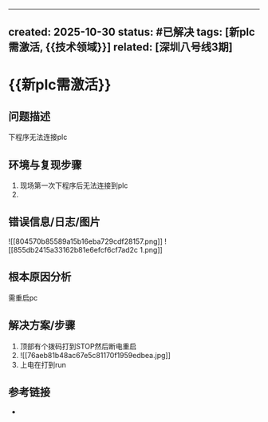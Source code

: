

---
created: 2025-10-30
status: #已解决
tags: [新plc需激活, {{技术领域}}]
related: [深圳八号线3期]
---
# {{新plc需激活}}

## 问题描述
下程序无法连接plc

## 环境与复现步骤
1. 现场第一次下程序后无法连接到plc
2. 

## 错误信息/日志/图片

![[804570b85589a15b16eba729cdf28157.png]]
![[855db2415a33162b81e6efcf6cf7ad2c 1.png]]
## 根本原因分析
需重启pc

## 解决方案/步骤
1. 顶部有个拨码打到STOP然后断电重启
2. ![[76aeb81b48ac67e5c81170f1959edbea.jpg]]
3. 上电在打到run

## 参考链接
-
